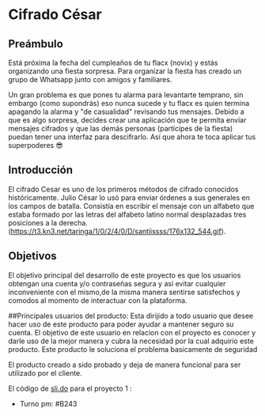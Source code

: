 # Cifrado César

## Preámbulo

Está próxima la fecha del cumpleaños de tu flacx (novix) y estás organizando una
fiesta sorpresa. Para organizar la fiesta has creado un grupo de Whatsapp junto
con amigos y familiares.

Un gran problema es que pones tu alarma para levantarte temprano, sin embargo
(como supondrás) eso nunca sucede y tu flacx es quien termina apagando la alarma
y "de casualidad" revisando tus mensajes. Debido a que es algo sorpresa, decides
crear una aplicación que te permita enviar mensajes cifrados y que las demás
personas (partícipes de la fiesta) puedan tener una interfaz para
descifrarlo. Así que ahora te toca aplicar tus superpoderes 😎

## Introducción

El cifrado Cesar es uno de los primeros métodos de cifrado conocidos históricamente. Julio César lo usó para enviar órdenes a sus generales en los campos de batalla. Consistía en escribir el mensaje con un alfabeto que estaba formado por las letras del alfabeto latino normal desplazadas tres posiciones a la derecha.
(https://t3.kn3.net/taringa/1/0/2/4/0/D/santiissss/176x132_544.gif).

## Objetivos
 El objetivo principal del desarrollo de este proyecto es que los usuarios obtengan una cuenta y/o contraseñas segura y asi evitar cualquier inconveniente con el mismo,de la misma manera sentirse satisfechos y comodos al momento de  interactuar con la plataforma.
 

##Principales usuarios del producto:
Esta dirijido a todo usuario que desee hacer uso de este producto para poder ayudar a mantener seguro su cuenta. 
El objetivo de este usuario en relacion con el proyecto es conocer y darle uso de la mejor manera y cubra la necesidad por la cual adquirio este producto.
Este producto le soluciona el problema basicamente de seguridad 

El producto creado a sido probado y deja de manera funcional para ser utilizado por el cliente.

El código de [sli.do](https://www.sli.do/) para el proyecto 1 :

* Turno pm: #B243